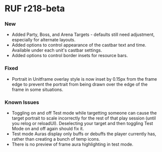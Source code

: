 # RUF r218-beta
### New
* Added Party, Boss, and Arena Targets - defaults still need adjustment, especially for alternate layouts.
* Added options to control appearance of the castbar text and time. Available under each unit's castbar settings.
* Added options to control border insets for resource bars.

### Fixed
* Portrait in Unitframe overlay style is now inset by 0.15px from the frame edge to prevent the portrait from being drawn over the edge of the frame in some situations.

### Known Issues
* Toggling on and off Test mode while targetting someone can cause the target portrait to scale incorrectly for the rest of that play session (until you relog or reloadUI). Deselecting your target and then toggling Test Mode on and off again should fix it.
* Test mode Auras display only buffs or debuffs the player currently has, rather than creating a bunch of temp icons.
* There is no preview of frame aura highlighting in test mode.